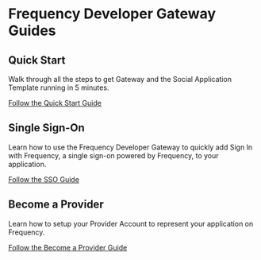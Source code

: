 # Frequency Developer Gateway Guides

## Quick Start

Walk through all the steps to get Gateway and the Social Application Template running in 5 minutes.

<div class="button-links button-links-small">

  [Follow the Quick Start Guide](./README.md)

</div>

## Single Sign-On

Learn how to use the Frequency Developer Gateway to quickly add Sign In with Frequency, a single sign-on powered by Frequency, to your application.

<div class="button-links button-links-small">

  [Follow the SSO Guide](./SSO.md)

</div>

## Become a Provider

Learn how to setup your Provider Account to represent your application on Frequency.

<div class="button-links button-links-small">

  [Follow the Become a Provider Guide](./BecomeProvider.md)

</div>
